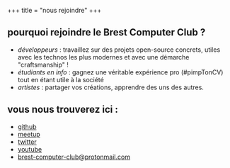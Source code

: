 +++
title = "nous rejoindre"
+++

## pourquoi rejoindre le Brest Computer Club ?

- _développeurs_ : travaillez sur des projets open-source concrets, utiles avec les technos les plus modernes et avec une démarche "craftsmanship" !
- _étudiants en info_ : gagnez une véritable expérience pro (#pimpTonCV) tout en étant utile à la société
- _artistes_ : partager vos créations, apprendre des uns des autres.


## vous nous trouverez ici :

- [github](https://github.com/brest-computer-club)
- [meetup](https://www.meetup.com/Brest-Computer-Club/)
- [twitter](https://twitter.com/brestcc)
- [youtube](https://www.youtube.com/channel/UC3_JH5jZNCy59UYMJHVmwYA)
- [brest-computer-club@protonmail.com](mailto:brest-computer-club@protonmail.com) 


